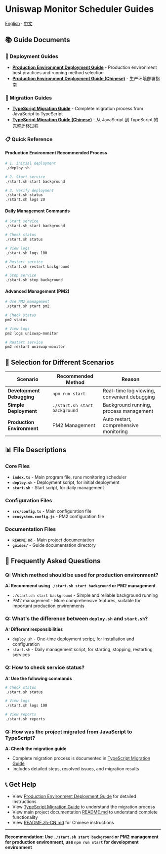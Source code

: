 # Uniswap Monitor Scheduler Guides

[English](README_EN.md) · [中文](README.md)

## 📚 Guide Documents

### 🚀 Deployment Guides

- **[Production Environment Deployment Guide](PRODUCTION_DEPLOYMENT_EN.md)** - Production environment best practices and running method selection
- **[Production Environment Deployment Guide (Chinese)](PRODUCTION_DEPLOYMENT.md)** - 生产环境部署指南

### 🔄 Migration Guides

- **[TypeScript Migration Guide](TYPESCRIPT_MIGRATION_EN.md)** - Complete migration process from JavaScript to TypeScript
- **[TypeScript Migration Guide (Chinese)](TYPESCRIPT_MIGRATION.md)** - 从 JavaScript 到 TypeScript 的完整迁移过程

### 📋 Quick Reference

#### Production Environment Recommended Process

```bash
# 1. Initial deployment
./deploy.sh

# 2. Start service
./start.sh start background

# 3. Verify deployment
./start.sh status
./start.sh logs 20
```

#### Daily Management Commands

```bash
# Start service
./start.sh start background

# Check status
./start.sh status

# View logs
./start.sh logs 100

# Restart service
./start.sh restart background

# Stop service
./start.sh stop background
```

#### Advanced Management (PM2)

```bash
# Use PM2 management
./start.sh start pm2

# Check status
pm2 status

# View logs
pm2 logs uniswap-monitor

# Restart service
pm2 restart uniswap-monitor
```

## 🎯 Selection for Different Scenarios

| Scenario | Recommended Method | Reason |
|----------|-------------------|--------|
| **Development Debugging** | `npm run start` | Real-time log viewing, convenient debugging |
| **Simple Deployment** | `./start.sh start background` | Background running, process management |
| **Production Environment** | PM2 Management | Auto restart, comprehensive monitoring |

## 📊 File Descriptions

### Core Files

- **`index.ts`** - Main program file, runs monitoring scheduler
- **`deploy.sh`** - Deployment script, for initial deployment
- **`start.sh`** - Start script, for daily management

### Configuration Files

- **`src/config.ts`** - Main configuration file
- **`ecosystem.config.js`** - PM2 configuration file

### Documentation Files

- **`README.md`** - Main project documentation
- **`guides/`** - Guide documentation directory

## 🔧 Frequently Asked Questions

### Q: Which method should be used for production environment?

**A: Recommend using `./start.sh start background` or PM2 management**

- `./start.sh start background` - Simple and reliable background running
- PM2 management - More comprehensive features, suitable for important production environments

### Q: What's the difference between `deploy.sh` and `start.sh`?

**A: Different responsibilities**

- `deploy.sh` - One-time deployment script, for installation and configuration
- `start.sh` - Daily management script, for starting, stopping, restarting services

### Q: How to check service status?

**A: Use the following commands**

```bash
# Check status
./start.sh status

# View logs
./start.sh logs 100

# View reports
./start.sh reports
```

### Q: How was the project migrated from JavaScript to TypeScript?

**A: Check the migration guide**

- Complete migration process is documented in [TypeScript Migration Guide](TYPESCRIPT_MIGRATION_EN.md)
- Includes detailed steps, resolved issues, and migration results

## 📞 Get Help

- View [Production Environment Deployment Guide](PRODUCTION_DEPLOYMENT_EN.md) for detailed instructions
- View [TypeScript Migration Guide](TYPESCRIPT_MIGRATION_EN.md) to understand the migration process
- View main project documentation [README.md](../README.md) to understand complete functionality
- View [README.zh-CN.md](../README.zh-CN.md) for Chinese instructions

---

**Recommendation: Use `./start.sh start background` or PM2 management for production environment, use `npm run start` for development environment** 